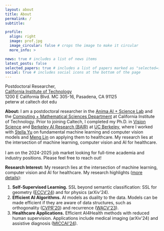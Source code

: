 ```yaml
---
layout: about
title: About
permalink: /
subtitle: 

profile:
  align: right
  image: prof.jpg
  image_circular: false # crops the image to make it circular
  more_info: >

news: true # includes a list of news items
latest_posts: false
selected_papers: true # includes a list of papers marked as "selected={true}"
social: true # includes social icons at the bottom of the page
---
```


Postdoctoral Researcher, 
<br><a href='https://www.caltech.edu/'>California Institute of Technology</a>
<br>1200 E California Blvd. MC 305-16, Pasadena, CA 91125
<br>peterw at caltech dot edu

**About:** I am a postdoctoral researcher in the [Anima AI + Science Lab](http://tensorlab.cms.caltech.edu/users/anima/) and the [Computing + Mathematical Sciences Department](https://cms.caltech.edu/) at California Institute of Technology. Prior to joining Caltech, I completed my Ph.D. in [Vision Science](https://vision.berkeley.edu/) and [Berkeley AI Research (BAIR)](https://bair.berkeley.edu/) at [UC Berkeley](https://www.berkeley.edu/), where I worked with [Stella Yu](https://web.eecs.umich.edu/~stellayu/) on fundamental machine learning and computer vision models and [Meng Lin](https://optometry.berkeley.edu/people/meng-lin/) on applying them to healthcare. My research lies at the intersection of machine learning, computer vision and AI for healthcare.  
<br>I am on the 2024-2025 job market looking for full-time academia and industry positions. Please feel free to reach out!


**Research Interest:** My research lies at the intersection of machine learning, computer vision and AI for healthcare. My research highlights ([more details](./assets/pdf/research_statement.pdf)): 
1. **Self-Supervised Learning.** SSL beyond semantic classification: SSL for geometry ([ECCV'24](https://pwang.pw/trajSSL)) and for physics (arXiv'24). 
2. **Efficient AI Algorithms.** AI models as duality to the data. Models can be made efficient if they are aware of data structures, such as orthogonality ([CVPR'20](https://pwang.pw/ocnn.html)) and recurrence ([WACV'23](https://pwang.pw/rpg.html)). 
3. **Healthcare Applications.** Efficient AI4Health methods with reduced human supervision. Applications include medical imaging (arXiv'24) and assistive diagnosis ([MICCAI'24](https://danielchyeh.github.io/MDPipe/)).